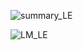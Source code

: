 ![summary_LE](https://user-images.githubusercontent.com/60514533/74388500-8dbd9a80-4dc9-11ea-9538-640bc04b1db5.PNG)

![LM_LE](https://user-images.githubusercontent.com/60514533/74388641-e2611580-4dc9-11ea-96aa-7c6b393af4f2.PNG)
